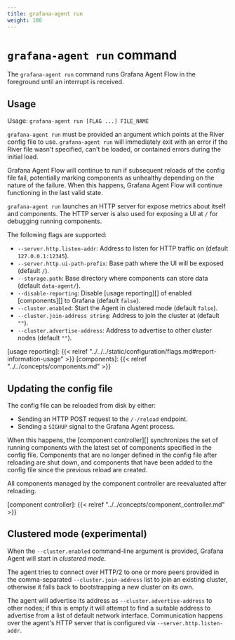 ```yaml
---
title: grafana-agent run
weight: 100
---
```


# `grafana-agent run` command

The `grafana-agent run` command runs Grafana Agent Flow in the foreground until an
interrupt is received.

## Usage

Usage: `grafana-agent run [FLAG ...] FILE_NAME`

`grafana-agent run` must be provided an argument which points at the River config file
to use. `grafana-agent run` will immediately exit with an error if the River file
wasn't specified, can't be loaded, or contained errors during the initial load.

Grafana Agent Flow will continue to run if subsequent reloads of the config
file fail, potentially marking components as unhealthy depending on the nature
of the failure. When this happens, Grafana Agent Flow will continue functioning
in the last valid state.

`grafana-agent run` launches an HTTP server for expose metrics about itself and
components. The HTTP server is also used for exposing a UI at `/` for debugging
running components.

The following flags are supported:

* `--server.http.listen-addr`: Address to listen for HTTP traffic on (default `127.0.0.1:12345`).
* `--server.http.ui-path-prefix`: Base path where the UI will be exposed (default `/`).
* `--storage.path`: Base directory where components can store data (default `data-agent/`).
* `--disable-reporting`: Disable [usage reporting][] of enabled [components][] to Grafana (default `false`).
* `--cluster.enabled`: Start the Agent in clustered mode (default `false`).
* `--cluster.join-address string`: Address to join the cluster at (default `""`).
* `--cluster.advertise-address`: Address to advertise to other cluster nodes (default `""`).

[usage reporting]: {{< relref "../../../static/configuration/flags.md#report-information-usage" >}}
[components]: {{< relref "../../concepts/components.md" >}}

## Updating the config file

The config file can be reloaded from disk by either:

* Sending an HTTP POST request to the `/-/reload` endpoint.
* Sending a `SIGHUP` signal to the Grafana Agent process.

When this happens, the [component controller][] synchronizes the set of running
components with the latest set of components specified in the config file.
Components that are no longer defined in the config file after reloading are
shut down, and components that have been added to the config file since the
previous reload are created.

All components managed by the component controller are reevaluated after
reloading.

[component controller]: {{< relref "../../concepts/component_controller.md" >}}

## Clustered mode (experimental)

When the `--cluster.enabled` command-line argument is provided, Grafana Agent will
start in _clustered mode_.

The agent tries to connect over HTTP/2 to one or more peers provided in the
comma-separated `--cluster.join-address` list to join an existing cluster,
otherwise it falls back to bootstrapping a new cluster on its own.

The agent will advertise its address as `--cluster.advertise-address` to other
nodes; if this is empty it will attempt to find a suitable address to advertise
from a list of default network interface. Communication happens over the
agent's HTTP server that is configured via `--server.http.listen-addr`.
